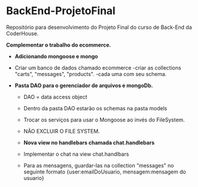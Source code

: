 # BackEnd-ProjetoFinal
Repositório para desenvolvimento do Projeto Final do curso de Back-End da CoderHouse.

<strong> Complementar o trabalho do ecommerce. </strong>

- <b>Adicionando mongoose e mongo</b>
- Criar um banco de dados chamado ecommerce
    -criar as collections "carts", "messages", "products".
    -cada uma com seu schema.

- <b>Pasta DAO para o gerenciador de arquivos e mongoDb.</b>
    - DAO = data access object
    - Dentro da pasta DAO estarão os schemas na pasta models
    - Trocar os serviços para usar o Mongoose ao invés do FileSystem.
    - NÃO EXCLUIR O FILE SYSTEM.

    - <b>Nova view no handlebars chamada chat.handlebars</b>
    - Implementar o chat na view chat.handlbars
    - Para as mensagens, guardar-las na collection "messages" no seguinte formato
    {user:emailDoUsuario, mensagem:mensagem do usuario}

